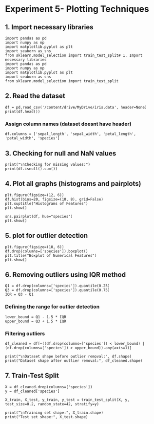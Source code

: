 # Experiment 5- Plotting Techniques 
## 1. Import necessary libraries
```
import pandas as pd
import numpy as np
import matplotlib.pyplot as plt
import seaborn as sns
from sklearn.model_selection import train_test_split# 1. Import necessary libraries
import pandas as pd
import numpy as np
import matplotlib.pyplot as plt
import seaborn as sns
from sklearn.model_selection import train_test_split
```

## 2. Read the dataset 
```
df = pd.read_csv('/content/drive/MyDrive/iris.data', header=None)
print(df.head())
```

### Assign column names (dataset doesnt have header)
```
df.columns = ['sepal_length', 'sepal_width', 'petal_length', 'petal_width', 'species']
```

## 3. Checking for null and NaN values
```
print("\nChecking for missing values:")
print(df.isnull().sum())
```

## 4. Plot all graphs (histograms and pairplots)
```
plt.figure(figsize=(12, 6))
df.hist(bins=20, figsize=(10, 8), grid=False)
plt.suptitle("Histograms of Features")
plt.show()

sns.pairplot(df, hue="species")
plt.show()
```

## 5.  plot for outlier detection
```
plt.figure(figsize=(10, 6))
df.drop(columns=['species']).boxplot()
plt.title("Boxplot of Numerical Features")
plt.show()
```

## 6. Removing outliers using IQR method
```
Q1 = df.drop(columns=['species']).quantile(0.25)
Q3 = df.drop(columns=['species']).quantile(0.75)
IQR = Q3 - Q1
```

### Defining the range for outlier detection
```
lower_bound = Q1 - 1.5 * IQR
upper_bound = Q3 + 1.5 * IQR
```

### Filtering outliers
```
df_cleaned = df[~((df.drop(columns=['species']) < lower_bound) | (df.drop(columns=['species']) > upper_bound)).any(axis=1)]

print("\nDataset shape before outlier removal:", df.shape)
print("Dataset shape after outlier removal:", df_cleaned.shape)
```

## 7. Train-Test Split
```
X = df_cleaned.drop(columns=['species'])  
y = df_cleaned['species'] 

X_train, X_test, y_train, y_test = train_test_split(X, y, test_size=0.2, random_state=42, stratify=y)

print("\nTraining set shape:", X_train.shape)
print("Test set shape:", X_test.shape)
```
